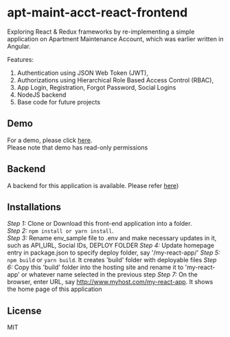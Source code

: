 # apt-maint-acct-react-frontend  
Exploring React & Redux frameworks by re-implementing a simple application on Apartment Maintenance Account, which was earlier written in Angular.  


Features:  
1. Authentication using JSON Web Token (JWT),  
2. Authorizations using Hierarchical Role Based Access Control (RBAC),   
3. App Login, Registration, Forgot Password, Social Logins  
4. NodeJS backend  
5. Base code for future projects  


## Demo  
For a demo, please click [here](http://eastgate.in/apt-maint-acct-react-frontend-demo).  
Please note that demo has read-only permissions  


## Backend  
A backend for this application is available. Please refer  [here](https://github.com/mohankumaranna/apt-maintenance-account-backend))  


## Installations  
_Step 1:_  Clone or Download this front-end application into a folder.  
_Step 2:_  `npm install or yarn install`.  
_Step 3:_  Rename env_sample file to .env and make necessary updates in it, such as API_URL, Social IDs, DEPLOY FOLDER
_Step 4:_  Update homepage entry in package.json to specify deploy folder, say '/my-react-app/'
_Step 5:_  `npm build` or `yarn build`.  It creates 'build' folder with deployable files
_Step 6:_  Copy this 'build' folder into the hosting site and rename it to 'my-react-app' or whatever name selected in the previous step
_Step 7:_  On the browser, enter URL, say http://www.myhost.com/my-react-app.  It shows the home page of this application


## License  
MIT  
  

